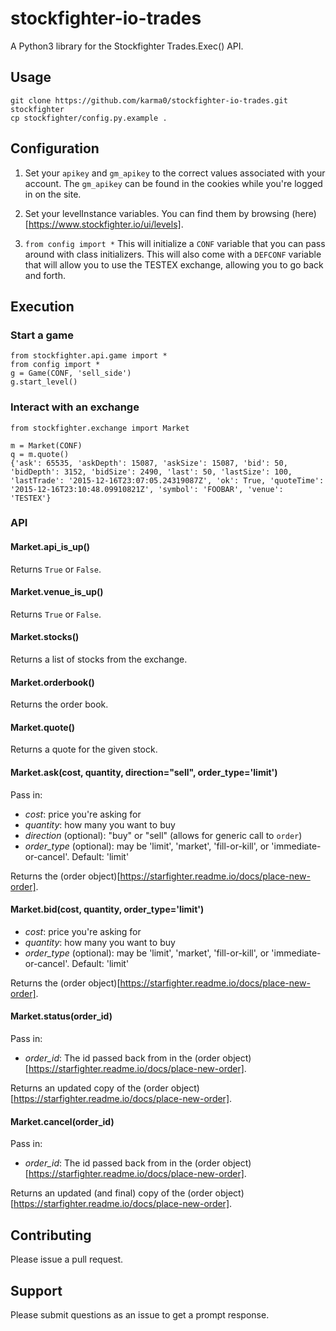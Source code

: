 # stockfighter-io-trades

A Python3 library for the Stockfighter Trades.Exec() API.

## Usage

    git clone https://github.com/karma0/stockfighter-io-trades.git stockfighter
    cp stockfighter/config.py.example .

## Configuration

1. Set your `apikey` and `gm_apikey` to the correct values associated with your account.  The `gm_apikey` can be found in the cookies while you're logged in on the site.

2. Set your levelInstance variables.  You can find them by browsing (here)[https://www.stockfighter.io/ui/levels].

3. `from config import *` This will initialize a `CONF` variable that you can pass around with class initializers.  This will also come with a `DEFCONF` variable that will allow you to use the TESTEX exchange, allowing you to go back and forth.


## Execution

### Start a game

    from stockfighter.api.game import *
    from config import *
    g = Game(CONF, 'sell_side')
    g.start_level()

### Interact with an exchange

    from stockfighter.exchange import Market

    m = Market(CONF)
    q = m.quote()
    {'ask': 65535, 'askDepth': 15087, 'askSize': 15087, 'bid': 50, 'bidDepth': 3152, 'bidSize': 2490, 'last': 50, 'lastSize': 100, 'lastTrade': '2015-12-16T23:07:05.24319087Z', 'ok': True, 'quoteTime': '2015-12-16T23:10:48.09910821Z', 'symbol': 'FOOBAR', 'venue': 'TESTEX'}

### API

#### Market.api_is_up()

Returns `True` or `False`.

#### Market.venue_is_up()

Returns `True` or `False`.

#### Market.stocks()

Returns a list of stocks from the exchange.

#### Market.orderbook()

Returns the order book.

#### Market.quote()

Returns a quote for the given stock.

#### Market.ask(cost, quantity, direction="sell", order_type='limit')

Pass in:

* _cost_: price you're asking for
* _quantity_: how many you want to buy
* _direction_ (optional): "buy" or "sell" (allows for generic call to `order`)
* _order_type_ (optional): may be 'limit', 'market', 'fill-or-kill', or 'immediate-or-cancel'. Default: 'limit'

Returns the (order object)[https://starfighter.readme.io/docs/place-new-order].

#### Market.bid(cost, quantity, order_type='limit')

* _cost_: price you're asking for
* _quantity_: how many you want to buy
* _order_type_ (optional): may be 'limit', 'market', 'fill-or-kill', or 'immediate-or-cancel'. Default: 'limit'

Returns the (order object)[https://starfighter.readme.io/docs/place-new-order].

#### Market.status(order_id)

Pass in:

* _order_id_: The id passed back from in the (order object)[https://starfighter.readme.io/docs/place-new-order].

Returns an updated copy of the (order object)[https://starfighter.readme.io/docs/place-new-order].

#### Market.cancel(order_id)

Pass in:

* _order_id_: The id passed back from in the (order object)[https://starfighter.readme.io/docs/place-new-order].

Returns an updated (and final) copy of the (order object)[https://starfighter.readme.io/docs/place-new-order].

## Contributing

Please issue a pull request.

## Support

Please submit questions as an issue to get a prompt response.

